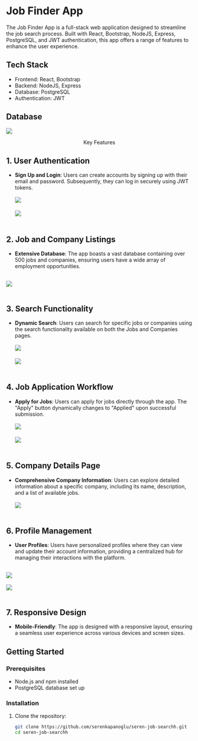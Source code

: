# Job Finder App

The Job Finder App is a full-stack web application designed to streamline the job search process. Built with React, Bootstrap, NodeJS, Express, PostgreSQL, and JWT authentication, this app offers a range of features to enhance the user experience.

## Tech Stack

- Frontend: React, Bootstrap
- Backend: NodeJS, Express
- Database: PostgreSQL
- Authentication: JWT

## Database
  <img src="https://github.com/serenkapanoglu/seren-job-searchh/blob/main/Screen%20Shot%202024-01-09%20at%202.48.33%20AM.png"/>
 <p align="center">Key Features</p>

## 1. User Authentication

- **Sign Up and Login**: Users can create accounts by signing up with their email and password. Subsequently, they can log in securely using JWT tokens.
  <br><br/>
  <img src="https://github.com/serenkapanoglu/seren-job-searchh/blob/main/images/Screen%20Shot%202024-01-09%20at%202.16.59%20AM.png?raw=true" />
  <br><br/>
  <img src="https://github.com/serenkapanoglu/seren-job-searchh/blob/main/images/Screen%20Shot%202024-01-09%20at%202.17.09%20AM.png" />
<br><br/>

## 2. Job and Company Listings

- **Extensive Database**: The app boasts a vast database containing over 500 jobs and companies, ensuring users have a wide array of employment opportunities.
<br><br/>
<img src="https://github.com/serenkapanoglu/seren-job-searchh/blob/main/images/Screen%20Shot%202024-01-09%20at%202.17.28%20AM.png" />
<br><br/>

## 3. Search Functionality

- **Dynamic Search**: Users can search for specific jobs or companies using the search functionality available on both the Jobs and Companies pages.
  <br><br/>
  <img src="https://github.com/serenkapanoglu/seren-job-searchh/blob/main/images/Screen%20Shot%202024-01-09%20at%202.17.48%20AM.png" />
  <br><br/>
  <img src="https://github.com/serenkapanoglu/seren-job-searchh/blob/main/images/Screen%20Shot%202024-01-09%20at%202.18.11%20AM.png" />
  <br><br/>
  
## 4. Job Application Workflow

- **Apply for Jobs**: Users can apply for jobs directly through the app. The "Apply" button dynamically changes to "Applied" upon successful submission.
  <br/><br>
  <img src="https://github.com/serenkapanoglu/seren-job-searchh/blob/main/images/Screen%20Shot%202024-01-09%20at%202.18.01%20AM.png" />
  <br><br/>
  <img src="https://github.com/serenkapanoglu/seren-job-searchh/blob/main/images/Screen%20Shot%202024-01-09%20at%202.18.40%20AM.png" />
<br><br/>

## 5. Company Details Page

- **Comprehensive Company Information**: Users can explore detailed information about a specific company, including its name, description, and a list of available jobs.
 <br/><br>
  <img src="https://github.com/serenkapanoglu/seren-job-searchh/blob/main/images/Screen%20Shot%202024-01-09%20at%202.18.24%20AM.png" />
 <br><br/>

## 6. Profile Management

- **User Profiles**: Users have personalized profiles where they can view and update their account information, providing a centralized hub for managing their interactions with the platform.
<br/><br>
<img src="https://github.com/serenkapanoglu/seren-job-searchh/blob/main/images/Screen%20Shot%202024-01-09%20at%202.18.53%20AM.png" />
<br><br/>
<img src="https://github.com/serenkapanoglu/seren-job-searchh/blob/main/images/Screen%20Shot%202024-01-09%20at%202.19.08%20AM.png" />
<br><br/>

## 7. Responsive Design
- **Mobile-Friendly**: The app is designed with a responsive layout, ensuring a seamless user experience across various devices and screen sizes. 


## Getting Started

### Prerequisites

- Node.js and npm installed
- PostgreSQL database set up

### Installation

1. Clone the repository:

   ```bash
   git clone https://github.com/serenkapanoglu/seren-job-searchh.git
   cd seren-job-searchh
